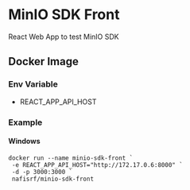 # MinIO SDK Front

React Web App to test MinIO SDK

## Docker Image

### Env Variable

- REACT_APP_API_HOST

### Example

#### Windows

```
docker run --name minio-sdk-front `
 -e REACT_APP_API_HOST="http://172.17.0.6:8000" `
 -d -p 3000:3000 `
 nafisrf/minio-sdk-front
```